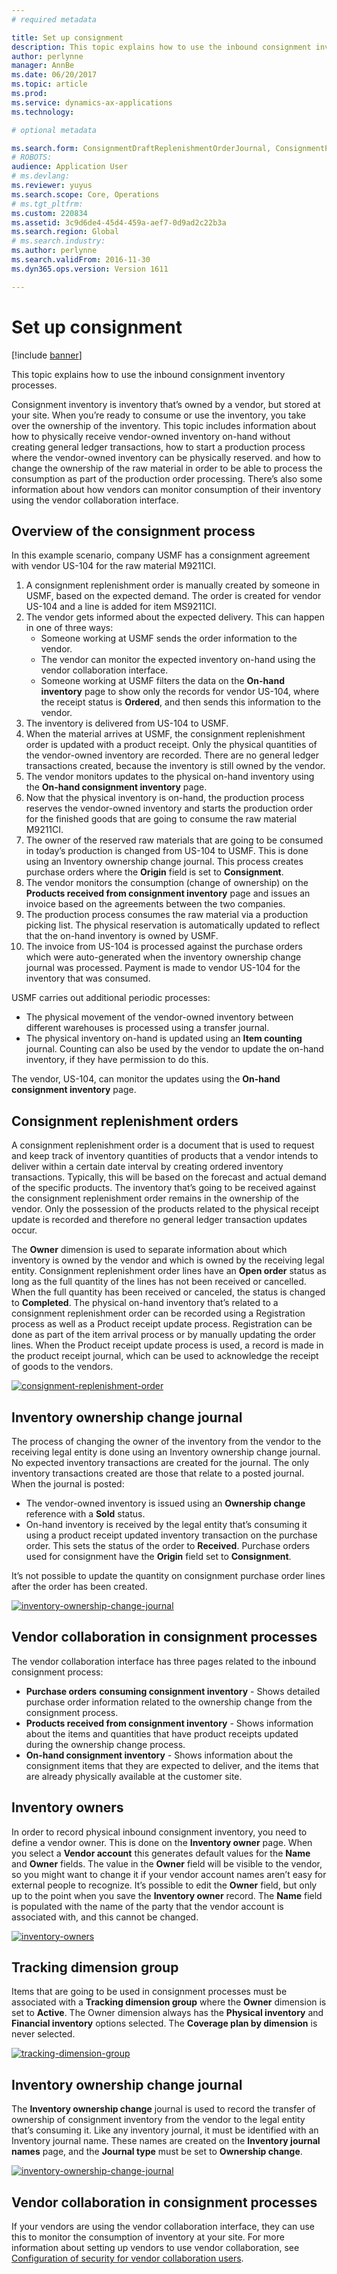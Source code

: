 ```yaml
---
# required metadata

title: Set up consignment
description: This topic explains how to use the inbound consignment inventory processes.
author: perlynne
manager: AnnBe
ms.date: 06/20/2017
ms.topic: article
ms.prod:
ms.service: dynamics-ax-applications
ms.technology:

# optional metadata

ms.search.form: ConsignmentDraftReplenishmentOrderJournal, ConsignmentProductReceiptLines, ConsignmentReplenishmentOrder, ConsignmentVendorPortalOnHand, InventJournalOwnershipChange, InventOnHandItemListPage, PurchTable, PurchVendorPortalConfirmedOrders, DirPartyTable, EcoResTrackingDimensionGroup, InventJournalName, InventOwner, InventTableInventoryDimensionGroups, VendTable
# ROBOTS:
audience: Application User
# ms.devlang:
ms.reviewer: yuyus
ms.search.scope: Core, Operations
# ms.tgt_pltfrm:
ms.custom: 220834
ms.assetid: 3c9d6de4-45d4-459a-aef7-0d9ad2c22b3a
ms.search.region: Global
# ms.search.industry:
ms.author: perlynne
ms.search.validFrom: 2016-11-30
ms.dyn365.ops.version: Version 1611

---
```


# Set up consignment

[!include [banner](../includes/banner.md)]

This topic explains how to use the inbound consignment inventory processes.

Consignment inventory is inventory that’s owned by a vendor, but stored at your site. When you’re ready to consume or use the inventory, you take over the ownership of the inventory. This topic includes information about how to physically receive vendor-owned inventory on-hand without creating general ledger transactions, how to start a production process where the vendor-owned inventory can be physically reserved. and how to change the ownership of the raw material in order to be able to process the consumption as part of the production order processing. There’s also some information about how vendors can monitor consumption of their inventory using the vendor collaboration interface. 

## Overview of the consignment process
In this example scenario, company USMF has a consignment agreement with vendor US-104 for the raw material M9211CI.

1.  A consignment replenishment order is manually created by someone in USMF, based on the expected demand. The order is created for vendor US-104 and a line is added for item MS9211CI.
2.  The vendor gets informed about the expected delivery. This can happen in one of three ways:
    -   Someone working at USMF sends the order information to the vendor.
    -   The vendor can monitor the expected inventory on-hand using the vendor collaboration interface.
    -   Someone working at USMF filters the data on the **On-hand inventory** page to show only the records for vendor US-104, where the receipt status is **Ordered**, and then sends this information to the vendor.
3.  The inventory is delivered from US-104 to USMF.
4.  When the material arrives at USMF, the consignment replenishment order is updated with a product receipt. Only the physical quantities of the vendor-owned inventory are recorded. There are no general ledger transactions created, because the inventory is still owned by the vendor.
5.  The vendor monitors updates to the physical on-hand inventory using the **On-hand consignment inventory** page.
6.  Now that the physical inventory is on-hand, the production process reserves the vendor-owned inventory and starts the production order for the finished goods that are going to consume the raw material M9211CI.
7.  The owner of the reserved raw materials that are going to be consumed in today’s production is changed from US-104 to USMF. This is done using an Inventory ownership change journal. This process creates purchase orders where the **Origin** field is set to **Consignment**.
8.  The vendor monitors the consumption (change of ownership) on the **Products received from consignment inventory** page and issues an invoice based on the agreements between the two companies.
9.  The production process consumes the raw material via a production picking list. The physical reservation is automatically updated to reflect that the on-hand inventory is owned by USMF.
10. The invoice from US-104 is processed against the purchase orders which were auto-generated when the inventory ownership change journal was processed. Payment is made to vendor US-104 for the inventory that was consumed.

USMF carries out additional periodic processes:

-   The physical movement of the vendor-owned inventory between different warehouses is processed using a transfer journal.
-   The physical inventory on-hand is updated using an **Item counting** journal. Counting can also be used by the vendor to update the on-hand inventory, if they have permission to do this.

The vendor, US-104, can monitor the updates using the **On-hand consignment inventory** page.

## Consignment replenishment orders
A consignment replenishment order is a document that is used to request and keep track of inventory quantities of products that a vendor intends to deliver within a certain date interval by creating ordered inventory transactions. Typically, this will be based on the forecast and actual demand of the specific products. The inventory that’s going to be received against the consignment replenishment order remains in the ownership of the vendor. Only the possession of the products related to the physical receipt update is recorded and therefore no general ledger transaction updates occur. 

The **Owner** dimension is used to separate information about which inventory is owned by the vendor and which is owned by the receiving legal entity. Consignment replenishment order lines have an **Open order** status as long as the full quantity of the lines has not been received or cancelled. When the full quantity has been received or canceled, the status is changed to **Completed**. The physical on-hand inventory that’s related to a consignment replenishment order can be recorded using a Registration process as well as a Product receipt update process. Registration can be done as part of the item arrival process or by manually updating the order lines. When the Product receipt update process is used, a record is made in the product receipt journal, which can be used to acknowledge the receipt of goods to the vendors.

[![consignment-replenishment-order](./media/consignment-replenishment-order.png)](./media/consignment-replenishment-order.png)

## Inventory ownership change journal
The process of changing the owner of the inventory from the vendor to the receiving legal entity is done using an Inventory ownership change journal. No expected inventory transactions are created for the journal. The only inventory transactions created are those that relate to a posted journal. When the journal is posted:

-   The vendor-owned inventory is issued using an **Ownership change** reference with a **Sold** status.
-   On-hand inventory is received by the legal entity that’s consuming it using a product receipt updated inventory transaction on the purchase order. This sets the status of the order to **Received**. Purchase orders used for consignment have the **Origin** field set to **Consignment**.

It’s not possible to update the quantity on consignment purchase order lines after the order has been created.

[![inventory-ownership-change-journal](./media/inventory-ownership-change-journal.png)](./media/inventory-ownership-change-journal.png)

## Vendor collaboration in consignment processes
The vendor collaboration interface has three pages related to the inbound consignment process:

-   **Purchase orders** **consuming consignment inventory** - Shows detailed purchase order information related to the ownership change from the consignment process.
-   **Products received from consignment inventory** - Shows information about the items and quantities that have product receipts updated during the ownership change process.
-   **On-hand consignment inventory** - Shows information about the consignment items that they are expected to deliver, and the items that are already physically available at the customer site.

## Inventory owners
In order to record physical inbound consignment inventory, you need to define a vendor owner. This is done on the **Inventory owner** page. When you select a **Vendor account** this generates default values for the **Name** and **Owner** fields. The value in the **Owner** field will be visible to the vendor, so you might want to change it if your vendor account names aren’t easy for external people to recognize. It’s possible to edit the **Owner** field, but only up to the point when you save the **Inventory owner** record. The **Name** field is populated with the name of the party that the vendor account is associated with, and this cannot be changed.

[![inventory-owners](./media/inventory-owners.png)](./media/inventory-owners.png)

## Tracking dimension group
Items that are going to be used in consignment processes must be associated with a **Tracking dimension group** where the **Owner** dimension is set to **Active**. The Owner dimension always has the **Physical inventory** and **Financial inventory** options selected. The **Coverage plan by dimension** is never selected.

[![tracking-dimension-group](./media/tracking-dimension-group.png)](./media/tracking-dimension-group.png)

## Inventory ownership change journal
The **Inventory ownership change** journal is used to record the transfer of ownership of consignment inventory from the vendor to the legal entity that’s consuming it. Like any inventory journal, it must be identified with an Inventory journal name. These names are created on the **Inventory journal names** page, and the **Journal type** must be set to **Ownership change**.

[![inventory-ownership-change-journal](./media/inventory-ownership-change-journal.png)](./media/inventory-ownership-change-journal.png)

## Vendor collaboration in consignment processes
If your vendors are using the vendor collaboration interface, they can use this to monitor the consumption of inventory at your site. For more information about setting up vendors to use vendor collaboration, see [Configuration of security for vendor collaboration users](../procurement/configure-security-vendor-portal-users.md).





